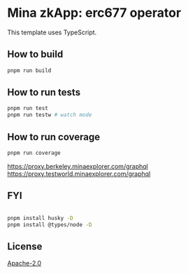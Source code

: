 # Mina zkApp: erc677 operator

This template uses TypeScript.

## How to build

```sh
pnpm run build
```

## How to run tests

```sh
pnpm run test
pnpm run testw # watch mode
```

## How to run coverage

```sh
pnpm run coverage
```

https://proxy.berkeley.minaexplorer.com/graphql
https://proxy.testworld.minaexplorer.com/graphql

## FYI

```sh

pnpm install husky -D
pnpm install @types/node -D
```

## License

[Apache-2.0](LICENSE)
